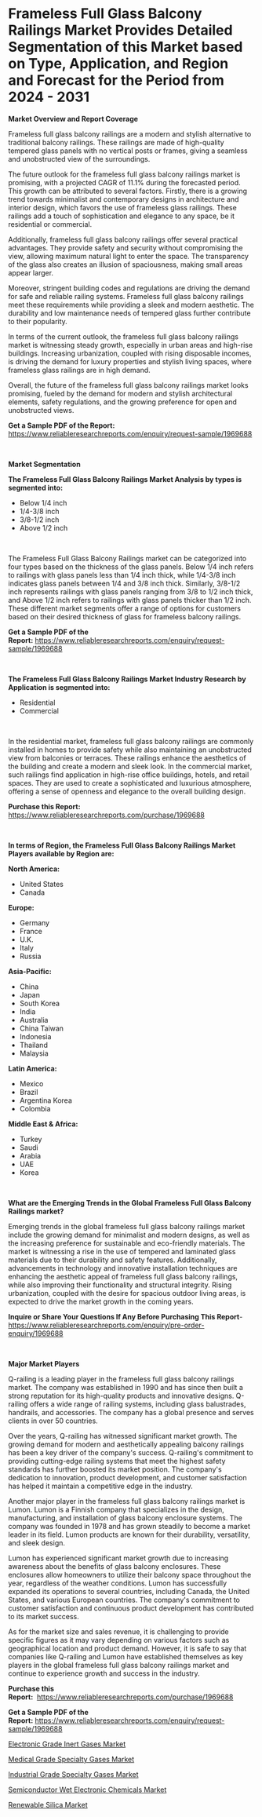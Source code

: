 <p><h1>Frameless Full Glass Balcony Railings Market Provides Detailed Segmentation of this Market based on Type, Application, and Region and Forecast for the Period from 2024 - 2031</h1></p><p><strong>Market Overview and Report Coverage</strong></p>
<p><p>Frameless full glass balcony railings are a modern and stylish alternative to traditional balcony railings. These railings are made of high-quality tempered glass panels with no vertical posts or frames, giving a seamless and unobstructed view of the surroundings.</p><p>The future outlook for the frameless full glass balcony railings market is promising, with a projected CAGR of 11.1% during the forecasted period. This growth can be attributed to several factors. Firstly, there is a growing trend towards minimalist and contemporary designs in architecture and interior design, which favors the use of frameless glass railings. These railings add a touch of sophistication and elegance to any space, be it residential or commercial.</p><p>Additionally, frameless full glass balcony railings offer several practical advantages. They provide safety and security without compromising the view, allowing maximum natural light to enter the space. The transparency of the glass also creates an illusion of spaciousness, making small areas appear larger.</p><p>Moreover, stringent building codes and regulations are driving the demand for safe and reliable railing systems. Frameless full glass balcony railings meet these requirements while providing a sleek and modern aesthetic. The durability and low maintenance needs of tempered glass further contribute to their popularity.</p><p>In terms of the current outlook, the frameless full glass balcony railings market is witnessing steady growth, especially in urban areas and high-rise buildings. Increasing urbanization, coupled with rising disposable incomes, is driving the demand for luxury properties and stylish living spaces, where frameless glass railings are in high demand.</p><p>Overall, the future of the frameless full glass balcony railings market looks promising, fueled by the demand for modern and stylish architectural elements, safety regulations, and the growing preference for open and unobstructed views.</p></p>
<p><strong>Get a Sample PDF of the Report:</strong> <a href="https://www.reliableresearchreports.com/enquiry/request-sample/1969688">https://www.reliableresearchreports.com/enquiry/request-sample/1969688</a></p>
<p>&nbsp;</p>
<p><strong>Market Segmentation</strong></p>
<p><strong>The Frameless Full Glass Balcony Railings Market Analysis by types is segmented into:</strong></p>
<p><ul><li>Below 1/4 inch</li><li>1/4-3/8 inch</li><li>3/8-1/2 inch</li><li>Above 1/2 inch</li></ul></p>
<p>&nbsp;</p>
<p><p>The Frameless Full Glass Balcony Railings market can be categorized into four types based on the thickness of the glass panels. Below 1/4 inch refers to railings with glass panels less than 1/4 inch thick, while 1/4-3/8 inch indicates glass panels between 1/4 and 3/8 inch thick. Similarly, 3/8-1/2 inch represents railings with glass panels ranging from 3/8 to 1/2 inch thick, and Above 1/2 inch refers to railings with glass panels thicker than 1/2 inch. These different market segments offer a range of options for customers based on their desired thickness of glass for frameless balcony railings.</p></p>
<p><strong>Get a Sample PDF of the Report:</strong>&nbsp;<a href="https://www.reliableresearchreports.com/enquiry/request-sample/1969688">https://www.reliableresearchreports.com/enquiry/request-sample/1969688</a></p>
<p>&nbsp;</p>
<p><strong>The Frameless Full Glass Balcony Railings Market Industry Research by Application is segmented into:</strong></p>
<p><ul><li>Residential</li><li>Commercial</li></ul></p>
<p>&nbsp;</p>
<p><p>In the residential market, frameless full glass balcony railings are commonly installed in homes to provide safety while also maintaining an unobstructed view from balconies or terraces. These railings enhance the aesthetics of the building and create a modern and sleek look. In the commercial market, such railings find application in high-rise office buildings, hotels, and retail spaces. They are used to create a sophisticated and luxurious atmosphere, offering a sense of openness and elegance to the overall building design.</p></p>
<p><strong>Purchase this Report:</strong>&nbsp; <a href="https://www.reliableresearchreports.com/purchase/1969688">https://www.reliableresearchreports.com/purchase/1969688</a></p>
<p>&nbsp;</p>
<p><strong>In terms of Region, the Frameless Full Glass Balcony Railings Market Players available by Region are:</strong></p>
<p>
    <p> <strong> North America: </strong>
        <ul>
            <li>United States</li>
            <li>Canada</li>
        </ul>
        </p> 
    <p> <strong> Europe: </strong>
        <ul>
            <li>Germany</li>
            <li>France</li>
            <li>U.K.</li>
            <li>Italy</li>
            <li>Russia</li>
        </ul>
        </p> 
    <p> <strong> Asia-Pacific: </strong>
        <ul>
            <li>China</li>
            <li>Japan</li>
            <li>South Korea</li>
            <li>India</li>
            <li>Australia</li>
            <li>China Taiwan</li>
            <li>Indonesia</li>
            <li>Thailand</li>
            <li>Malaysia</li>
        </ul>
        </p> 
    <p> <strong> Latin America: </strong>
        <ul>
            <li>Mexico</li>
            <li>Brazil</li>
            <li>Argentina Korea</li>
            <li>Colombia</li>
        </ul>
        </p> 
    <p> <strong> Middle East & Africa: </strong>
        <ul>
            <li>Turkey</li>
            <li>Saudi</li>
            <li>Arabia</li>
            <li>UAE</li>
            <li>Korea</li>
        </ul>
    </p>
    </p>
<p>&nbsp;</p>
<p><strong>What are the Emerging Trends in the Global Frameless Full Glass Balcony Railings market?</strong></p>
<p><p>Emerging trends in the global frameless full glass balcony railings market include the growing demand for minimalist and modern designs, as well as the increasing preference for sustainable and eco-friendly materials. The market is witnessing a rise in the use of tempered and laminated glass materials due to their durability and safety features. Additionally, advancements in technology and innovative installation techniques are enhancing the aesthetic appeal of frameless full glass balcony railings, while also improving their functionality and structural integrity. Rising urbanization, coupled with the desire for spacious outdoor living areas, is expected to drive the market growth in the coming years.</p></p>
<p><strong>Inquire or Share Your Questions If Any Before Purchasing This Report</strong>- <a href="https://www.reliableresearchreports.com/enquiry/pre-order-enquiry/1969688">https://www.reliableresearchreports.com/enquiry/pre-order-enquiry/1969688</a></p>
<p>&nbsp;</p>
<p><strong>Major Market Players</strong></p>
<p><p>Q-railing is a leading player in the frameless full glass balcony railings market. The company was established in 1990 and has since then built a strong reputation for its high-quality products and innovative designs. Q-railing offers a wide range of railing systems, including glass balustrades, handrails, and accessories. The company has a global presence and serves clients in over 50 countries. </p><p>Over the years, Q-railing has witnessed significant market growth. The growing demand for modern and aesthetically appealing balcony railings has been a key driver of the company's success. Q-railing's commitment to providing cutting-edge railing systems that meet the highest safety standards has further boosted its market position. The company's dedication to innovation, product development, and customer satisfaction has helped it maintain a competitive edge in the industry.</p><p>Another major player in the frameless full glass balcony railings market is Lumon. Lumon is a Finnish company that specializes in the design, manufacturing, and installation of glass balcony enclosure systems. The company was founded in 1978 and has grown steadily to become a market leader in its field. Lumon products are known for their durability, versatility, and sleek design. </p><p>Lumon has experienced significant market growth due to increasing awareness about the benefits of glass balcony enclosures. These enclosures allow homeowners to utilize their balcony space throughout the year, regardless of the weather conditions. Lumon has successfully expanded its operations to several countries, including Canada, the United States, and various European countries. The company's commitment to customer satisfaction and continuous product development has contributed to its market success.</p><p>As for the market size and sales revenue, it is challenging to provide specific figures as it may vary depending on various factors such as geographical location and product demand. However, it is safe to say that companies like Q-railing and Lumon have established themselves as key players in the global frameless full glass balcony railings market and continue to experience growth and success in the industry.</p></p>
<p><strong>Purchase this Report:</strong>&nbsp;&nbsp;<a href="https://www.reliableresearchreports.com/purchase/1969688">https://www.reliableresearchreports.com/purchase/1969688</a></p>
<p></p>
<p><strong>Get a Sample PDF of the Report:</strong>&nbsp;<a href="https://www.reliableresearchreports.com/enquiry/request-sample/1969688">https://www.reliableresearchreports.com/enquiry/request-sample/1969688</a></p>
<p><p><a href="https://github.com/Chiragrp26/Market-Research-Report-List-2/blob/main/electronic-grade-inert-gases-market.md">Electronic Grade Inert Gases Market</a></p><p><a href="https://github.com/lilstefpacute/Market-Research-Report-List-2/blob/main/medical-grade-specialty-gases-market.md">Medical Grade Specialty Gases Market</a></p><p><a href="https://github.com/AKSHATREPORTPRIME/Market-Research-Report-List-2/blob/main/industrial-grade-specialty-gases-market.md">Industrial Grade Specialty Gases Market</a></p><p><a href="https://github.com/santosh758595/Market-Research-Report-List-2/blob/main/semiconductor-wet-electronic-chemicals-market.md">Semiconductor Wet Electronic Chemicals Market</a></p><p><a href="https://github.com/rexevange/Market-Research-Report-List-2/blob/main/renewable-silica-market.md">Renewable Silica Market</a></p></p>